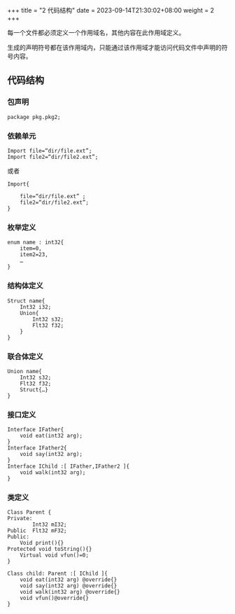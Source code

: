 +++
title = "2 代码结构"
date = 2023-09-14T21:30:02+08:00
weight = 2
+++

每一个文件都必须定义一个作用域名，其他内容在此作用域定义。

生成的声明符号都在该作用域内，只能通过该作用域才能访问代码文件中声明的符号内容。
## 代码结构

### 包声明

	package pkg.pkg2;
### 依赖单元

	Import file=“dir/file.ext”;
    Import file2=“dir/file2.ext”;

或者

	Import{

		file=“dir/file.ext” ;
		file2=“dir/file2.ext”;
	}



### 枚举定义

	enum name : int32{
        item=0,
        item2=23,
        …
	}

### 结构体定义

	Struct name{
		Int32 i32;
		Union{
			Int32 s32;
			Flt32 f32;
        }
	}

### 联合体定义

	Union name{
		Int32 s32;
		Flt32 f32;
		Struct{…}
	}

### 接口定义

	Interface IFather{
	    void eat(int32 arg);
    }
    Interface IFather2{
	    void say(int32 arg);
    }
    Interface IChild :[ IFather,IFather2 ]{
	    void walk(int32 arg);
    }

### 类定义

    Class Parent {
    Private:
            Int32 mI32;
    Public	Flt32 mF32;
    Public:
        Void print(){}
    Protected void toString(){}
        Virtual void vfun()=0;
    }

    Class child: Parent :[ IChild ]{
        void eat(int32 arg) @override{}
        void say(int32 arg) @override{}
        void walk(int32 arg) @override{}
        void vfun()@override{}
    }